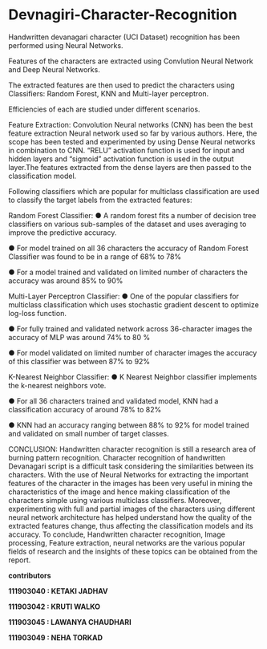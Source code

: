 # Devnagiri-Character-Recognition
Handwritten devanagari character (UCI Dataset) recognition has been performed using Neural Networks. 

Features of the characters are extracted using Convlution Neural Network and Deep Neural Networks. 

The extracted features are then used to predict the characters using Classifiers: Random Forest, KNN and Multi-layer perceptron. 

Efficiencies of each are studied under different scenarios.

Feature Extraction: Convolution Neural networks (CNN) has been the best feature extraction Neural network used so far by various authors. Here, the scope has been tested and experimented by using Dense Neural networks in combination to CNN. “RELU” activation function is used for input and hidden layers and “sigmoid” activation function is used in the output layer.The features extracted from the dense layers are then passed to the classification model.

Following classifiers which are popular for multiclass classification are used to classify the target labels from the extracted features:

Random Forest Classifier:
● A random forest fits a number of decision tree classifiers on various sub-samples of the dataset and uses averaging to improve the predictive accuracy.

● For model trained on all 36 characters the accuracy of Random Forest Classifier was found to be in a range of 68% to 78%

● For a model trained and validated on limited number of characters the accuracy was around 85% to 90%

Multi-Layer Perceptron Classifier:
● One of the popular classifiers for multiclass classification which uses stochastic gradient descent to optimize log-loss function.

● For fully trained and validated network across 36-character images the accuracy of MLP was around 74% to 80 %

● For model validated on limited number of character images the accuracy of this classifier was between 87% to 92%

K-Nearest Neighbor Classifier:
● K Nearest Neighbor classifier implements the k-nearest neighbors vote.

● For all 36 characters trained and validated model, KNN had a classification accuracy of around 78% to 82%

● KNN had an accuracy ranging between 88% to 92% for model trained and validated on small number of target classes.

CONCLUSION: Handwritten character recognition is still a research area of burning pattern recognition. Character recognition of handwritten Devanagari script is a difficult task considering the similarities between its characters. With the use of Neural Networks for extracting the important features of the character in the images has been very useful in mining the characteristics of the image and hence making classification of the characters simple using various multiclass classifiers. Moreover, experimenting with full and partial images of the characters using different neural network architecture has helped understand how the quality of the extracted features change, thus affecting the classification models and its accuracy. To conclude, Handwritten character recognition, Image processing, Feature extraction, neural networks are the various popular fields of research and the insights of these topics can be obtained from the report.


<b> contributors </b>

<b> 111903040 : KETAKI JADHAV

111903042 : KRUTI WALKO

111903045 : LAWANYA CHAUDHARI

111903049 : NEHA TORKAD </b>
  
